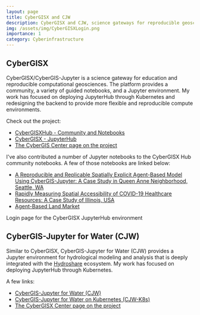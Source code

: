 ```yaml
---
layout: page
title: CyberGISX and CJW
description: CyberGISX and CJW, science gateways for reproducible geoscience
img: /assets/img/CyberGISXLogin.png
importance: 1
category: Cyberinfrastructure
---
```


## CyberGISX

CyberGISX/CyberGIS-Jupyter is a science gateway for education and reproducible computational geosciences. The platform provides a community, a variety of guided notebooks, and a Jupyter environment. My work has focused on deploying JupyterHub through Kubernetes and redesigning the backend to provide more flexible and reproducible compute environments.

Check out the project:

* [CyberGISXHub - Community and Notebooks](https://cybergisxhub.cigi.illinois.edu/)
* [CyberGISX - JupyterHub](https://cybergisx.cigi.illinois.edu/hub/login)
* [The CyberGIS Center page on the project](https://cybergis.illinois.edu/project/cybergis-jupyter/)

I've also contributed a number of Jupyter notebooks to the CyberGISX Hub community notebooks. A few of those notebooks are linked below:

* [A Reproducible and Replicable Spatially Explicit Agent-Based Model Using CyberGIS-Jupyter: A Case Study in Queen Anne Neighborhood, Seattle, WA](https://cybergisxhub.cigi.illinois.edu/notebook/a-reproducible-and-replicable-spatially-explicit-agent-based-model-using-cybergis-jupyter-a-case-study-in-queen-anne-neighborhood-seattle-wa/)
* [Rapidly Measuring Spatial Accessibility of COVID-19 Healthcare Resources: A Case Study of Illinois, USA](https://cybergisxhub.cigi.illinois.edu/notebook/rapidly-measuring-spatial-accessibility-of-covid-19-healthcare-resources-a-case-study-of-illinois-usa/)
* [Agent-Based Land Market](https://cybergisxhub.cigi.illinois.edu/notebook/agent-based-land-market/)

<div class="row">
    <div class="col-sm mt-3 mt-md-0">
        <img class="img-fluid rounded z-depth-1" src="{{ '/assets/img/CyberGISXLogin.png' | relative_url }}" alt="" title="CyberGISX Login Page"/>
    </div>
</div>
<div class="caption">
    Login page for the CyberGISX JupyterHub environment
</div>

## CyberGIS-Jupyter for Water (CJW)

Similar to CyberGISX, CyberGIS-Jupyter for Water (CJW) provides a Jupyter environment for hydrological modeling and analysis that is deeply integrated with the [Hydroshare](https://www.hydroshare.org/) ecosystem. My work has focused on deploying JupyterHub through Kubernetes.

A few links:

* [CyberGIS-Jupyter for Water (CJW)](https://go.illinois.edu/cybergis-jupyter-water/)
* [CyberGIS-Jupyter for Water on Kubernetes (CJW-K8s)](http://go.illinois.edu/cjw-k8s)
* [The CyberGISX Center page on the project](https://cybergis.illinois.edu/project/cybergis-hydroshare/)
